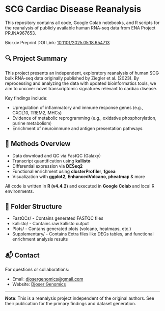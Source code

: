 # SCG Cardiac Disease Reanalysis

This repository contains all code, Google Colab notebooks, and R scripts for the reanalysis of publicly available human RNA-seq data from ENA Project PRJNA967653.

Biorxiv Preprint DOI Link: [10.1101/2025.05.18.654713](https://doi.org/10.1101/2025.05.18.654713)

## 🔍 Project Summary

This project presents an independent, exploratory reanalysis of human SCG bulk RNA-seq data originally published by Ziegler et al. (2023). By reprocessing and analyzing the data with updated bioinformatics tools, we aim to uncover novel transcriptomic signatures relevant to cardiac disease.

Key findings include:

- Upregulation of inflammatory and immune response genes (e.g., CXCL10, TREM2, MHCs)
- Evidence of metabolic reprogramming (e.g., oxidative phosphorylation, purine metabolism)
- Enrichment of neuroimmune and antigen presentation pathways

## 🧪 Methods Overview

- Data download and QC via FastQC (Galaxy)
- Transcript quantification using **kallisto**
- Differential expression via **DESeq2**
- Functional enrichment using **clusterProfiler**, **fgsea**
- Visualization with **ggplot2**, **EnhancedVolcano**, **pheatmap** & more

All code is written in **R (v4.4.2)** and executed in **Google Colab** and local R environments.

## 📁 Folder Structure

- FastQCs/ - Contains generated FASTQC files
- kallisto/ - Contains raw kallisto output
- Plots/ - Contans generated plots (volcano, heatmaps, etc.)
- Supplementary/ - Contains Extra files like DEGs tables, and functional enrichment analysis results

## 📬 Contact

For questions or collaborations:

- Email: [djosergenomics@gmail.com](mailto:djosergenomics@gmail.com)
- Website: [Djoser Genomics](https://djosergenomics.github.io)

---

**Note**: This is a reanalysis project independent of the original authors. See their publication for the primary findings and dataset generation.
